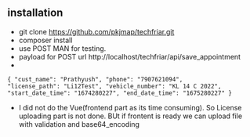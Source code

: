 ## installation

- git clone https://github.com/pkjmap/techfriar.git
- composer install
- use POST MAN for testing. 
- payload for POST url
 http://localhost/techfriar/api/save_appointment
- 
<code>{
   "cust_name": "Prathyush",
   "phone": "7907621094",
   "license_path": "Li12Test",
   "vehicle_number": "KL 14 C 2022",
   "start_date_time": "1674280227",
   "end_date_time": "1675280227"
}
</code>

- I did not do the Vue(frontend part as its time consuming). So License uploading part is not done. BUt if frontent is ready we can upload file with validation and base64_encoding 